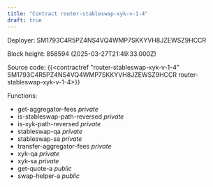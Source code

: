 ```yaml
---
title: "Contract router-stableswap-xyk-v-1-4"
draft: true
---
```

Deployer: SM1793C4R5PZ4NS4VQ4WMP7SKKYVH8JZEWSZ9HCCR


 



Block height: 858594 (2025-03-27T21:49:33.000Z)

Source code: {{<contractref "router-stableswap-xyk-v-1-4" SM1793C4R5PZ4NS4VQ4WMP7SKKYVH8JZEWSZ9HCCR router-stableswap-xyk-v-1-4>}}

Functions:

* get-aggregator-fees _private_
* is-stableswap-path-reversed _private_
* is-xyk-path-reversed _private_
* stableswap-qa _private_
* stableswap-sa _private_
* transfer-aggregator-fees _private_
* xyk-qa _private_
* xyk-sa _private_
* get-quote-a _public_
* swap-helper-a _public_
